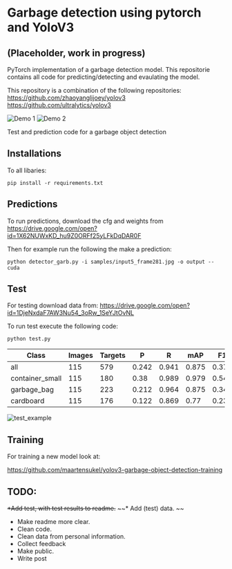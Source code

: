 # Garbage detection using pytorch and YoloV3
## (Placeholder, work in progress)
PyTorch implementation of a garbage detection model. This repositorie contains all code for predicting/detecting and evaulating the model.

This repository is a combination of the following repositories:
https://github.com/zhaoyanglijoey/yolov3
https://github.com/ultralytics/yolov3

![Demo 1](https://github.com/maartensukel/yolov3-pytorch-garbage-detection/raw/master/demo/garb_demo_1.gif) ![Demo 2](https://github.com/maartensukel/yolov3-pytorch-garbage-detection/raw/master/demo/garb_demo_2.gif)



Test and prediction code for a garbage object detection

## Installations

To all libaries:
```
pip install -r requirements.txt
```

## Predictions
To run predictions, download the cfg and weights from https://drive.google.com/open?id=1X62NUWxKD_hu9Z0ORFf25yLFkDqDAR0F

Then for example run the following the make a prediction:

```
python detector_garb.py -i samples/input5_frame281.jpg -o output --cuda
```

## Test

For testing download data from:
https://drive.google.com/open?id=1DjeNxdaF7AW3Nu54_3oRw_1SeYJtOvNL

To run test execute the following code:

```
python test.py
```

| Class           | Images | Targets | P     | R     | mAP   | F1    |
|-----------------|--------|---------|-------|-------|-------|-------|
| all             | 115    | 579     | 0.242 | 0.941 | 0.875 | 0.376 |
| container_small | 115    | 180     | 0.38  | 0.989 | 0.979 | 0.549 |
| garbage_bag     | 115    | 223     | 0.212 | 0.964 | 0.875 | 0.348 |
| cardboard       | 115    | 176     | 0.122 | 0.869 | 0.77  | 0.231 |



![test_example](https://github.com/maartensukel/yolov3-pytorch-garbage-detection/raw/master/test_batch0.jpg)

## Training
For training a new model look at:

https://github.com/maartensukel/yolov3-garbage-object-detection-training

## TODO:

~~*Add test, with test results to readme.~~
~~* Add (test) data. ~~
* Make readme more clear.
* Clean code. 
* Clean data from personal information. 
* Collect feedback
* Make public.
* Write post
